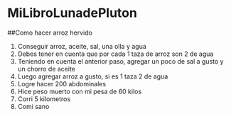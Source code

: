 # MiLibroLunadePluton

##Como hacer arroz hervido

1. Conseguir arroz, aceite, sal, una olla y agua
2. Debes tener en cuenta que por cada 1 taza de arroz son 2 de agua
3. Teniendo en cuenta el anterior paso, agregar un poco de sal a gusto y un chorro de aceite
4. Luego agregar arroz a gusto, si es 1 taza 2 de agua
5. Logre hacer 200 abdominales
6. Hice peso muerto con mi pesa de 60 kilos
7. Corri 5 kilometros
8. Comi sano
